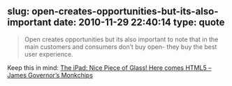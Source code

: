 slug: open-creates-opportunities-but-its-also-important
date: 2010-11-29 22:40:14
type: quote
---

> Open creates opportunities but its also important to note that in the main customers and consumers don’t buy open- they buy the best user experience.

Keep this in mind: [The iPad: Nice Piece of Glass! Here comes HTML5 – James Governor’s Monkchips](http://www.redmonk.com/jgovernor/2010/11/24/the-ipad-nice-piece-of-glass-here-comes-html5/)
